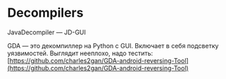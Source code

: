 # Decompilers

JavaDecompiler — JD-GUI

GDA — это декомпиллер на Python с GUI. Включает в себя подсветку уязвимостей. Выглядит нееплохо, надо тестить: [https://github.com/charles2gan/GDA-android-reversing-Tool](https://github.com/charles2gan/GDA-android-reversing-Tool) 

